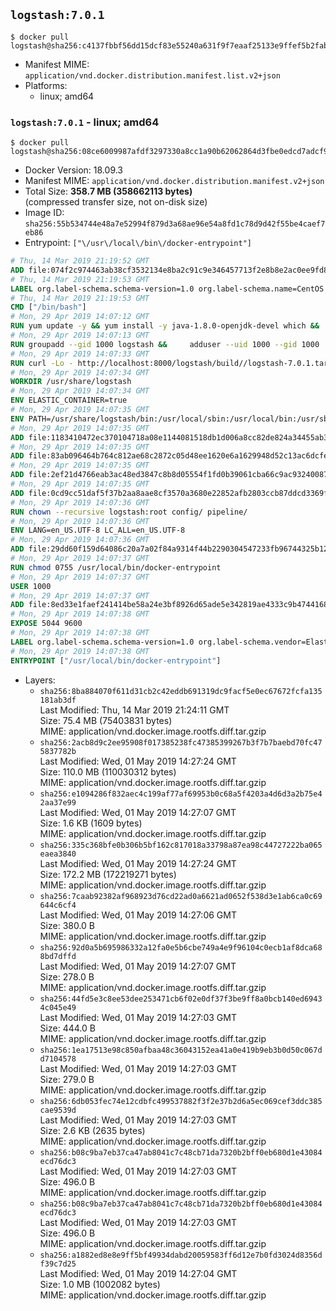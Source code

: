 ## `logstash:7.0.1`

```console
$ docker pull logstash@sha256:c4137fbbf56dd15dcf83e55240a631f9f7eaaf25133e9ffef5b2fabcbe0238e4
```

-	Manifest MIME: `application/vnd.docker.distribution.manifest.list.v2+json`
-	Platforms:
	-	linux; amd64

### `logstash:7.0.1` - linux; amd64

```console
$ docker pull logstash@sha256:08ce6009987afdf3297330a8cc1a90b62062864d3fbe0edcd7adcf96f3613ef4
```

-	Docker Version: 18.09.3
-	Manifest MIME: `application/vnd.docker.distribution.manifest.v2+json`
-	Total Size: **358.7 MB (358662113 bytes)**  
	(compressed transfer size, not on-disk size)
-	Image ID: `sha256:55b534744e48a7e52994f879d3a68ae96e54a8fd1c78d9d42f55be4caef7eb86`
-	Entrypoint: `["\/usr\/local\/bin\/docker-entrypoint"]`

```dockerfile
# Thu, 14 Mar 2019 21:19:52 GMT
ADD file:074f2c974463ab38cf3532134e8ba2c91c9e346457713f2e8b8e2ac0ee9fd83d in / 
# Thu, 14 Mar 2019 21:19:53 GMT
LABEL org.label-schema.schema-version=1.0 org.label-schema.name=CentOS Base Image org.label-schema.vendor=CentOS org.label-schema.license=GPLv2 org.label-schema.build-date=20190305
# Thu, 14 Mar 2019 21:19:53 GMT
CMD ["/bin/bash"]
# Mon, 29 Apr 2019 14:07:12 GMT
RUN yum update -y && yum install -y java-1.8.0-openjdk-devel which &&     yum clean all
# Mon, 29 Apr 2019 14:07:13 GMT
RUN groupadd --gid 1000 logstash &&     adduser --uid 1000 --gid 1000       --home-dir /usr/share/logstash --no-create-home       logstash
# Mon, 29 Apr 2019 14:07:33 GMT
RUN curl -Lo - http://localhost:8000/logstash/build//logstash-7.0.1.tar.gz |     tar zxf - -C /usr/share &&     mv /usr/share/logstash-7.0.1 /usr/share/logstash &&     chown --recursive logstash:logstash /usr/share/logstash/ &&     chown -R logstash:root /usr/share/logstash &&     chmod -R g=u /usr/share/logstash &&     find /usr/share/logstash -type d -exec chmod g+s {} \; &&     ln -s /usr/share/logstash /opt/logstash
# Mon, 29 Apr 2019 14:07:34 GMT
WORKDIR /usr/share/logstash
# Mon, 29 Apr 2019 14:07:34 GMT
ENV ELASTIC_CONTAINER=true
# Mon, 29 Apr 2019 14:07:35 GMT
ENV PATH=/usr/share/logstash/bin:/usr/local/sbin:/usr/local/bin:/usr/sbin:/usr/bin:/sbin:/bin
# Mon, 29 Apr 2019 14:07:35 GMT
ADD file:1183410472ec370104718a08e1144081518db1d006a8cc82de824a34455ab3f3 in config/pipelines.yml 
# Mon, 29 Apr 2019 14:07:35 GMT
ADD file:83ab096464b764c812ae68c2872c05d48ee1620e6a1629948d52c13ac6dcfe11 in config/logstash.yml 
# Mon, 29 Apr 2019 14:07:35 GMT
ADD file:2ef21d4766eab3ac48ed3847c8b8d05554f1fd0b39061cba66c9ac93240087fa in config/ 
# Mon, 29 Apr 2019 14:07:35 GMT
ADD file:0cd9cc51daf5f37b2aa8aae8cf3570a3680e22852afb2803ccb87ddcd3369f52 in pipeline/logstash.conf 
# Mon, 29 Apr 2019 14:07:36 GMT
RUN chown --recursive logstash:root config/ pipeline/
# Mon, 29 Apr 2019 14:07:36 GMT
ENV LANG=en_US.UTF-8 LC_ALL=en_US.UTF-8
# Mon, 29 Apr 2019 14:07:36 GMT
ADD file:29dd60f159d64086c20a7a02f84a9314f44b2290304547233fb96744325b1245 in /usr/local/bin/ 
# Mon, 29 Apr 2019 14:07:37 GMT
RUN chmod 0755 /usr/local/bin/docker-entrypoint
# Mon, 29 Apr 2019 14:07:37 GMT
USER 1000
# Mon, 29 Apr 2019 14:07:37 GMT
ADD file:8ed33e1faef241414be58a24e3bf8926d65ade5e342819ae4333c9b474416834 in /usr/local/bin/ 
# Mon, 29 Apr 2019 14:07:38 GMT
EXPOSE 5044 9600
# Mon, 29 Apr 2019 14:07:38 GMT
LABEL org.label-schema.schema-version=1.0 org.label-schema.vendor=Elastic org.label-schema.name=logstash org.label-schema.version=7.0.1 org.label-schema.url=https://www.elastic.co/products/logstash org.label-schema.vcs-url=https://github.com/elastic/logstash-docker license=Elastic License
# Mon, 29 Apr 2019 14:07:38 GMT
ENTRYPOINT ["/usr/local/bin/docker-entrypoint"]
```

-	Layers:
	-	`sha256:8ba884070f611d31cb2c42eddb691319dc9facf5e0ec67672fcfa135181ab3df`  
		Last Modified: Thu, 14 Mar 2019 21:24:11 GMT  
		Size: 75.4 MB (75403831 bytes)  
		MIME: application/vnd.docker.image.rootfs.diff.tar.gzip
	-	`sha256:2acb8d9c2ee95908f017385238fc47385399267b3f7b7baebd70fc475837782b`  
		Last Modified: Wed, 01 May 2019 14:27:24 GMT  
		Size: 110.0 MB (110030312 bytes)  
		MIME: application/vnd.docker.image.rootfs.diff.tar.gzip
	-	`sha256:e1094286f832aec4c199af77af69953b0c68a5f4203a4d6d3a2b75e42aa37e99`  
		Last Modified: Wed, 01 May 2019 14:27:07 GMT  
		Size: 1.6 KB (1609 bytes)  
		MIME: application/vnd.docker.image.rootfs.diff.tar.gzip
	-	`sha256:335c368bfe0b306b5bf162c817018a33798a87ea98c44727222ba065eaea3840`  
		Last Modified: Wed, 01 May 2019 14:27:24 GMT  
		Size: 172.2 MB (172219271 bytes)  
		MIME: application/vnd.docker.image.rootfs.diff.tar.gzip
	-	`sha256:7caab92382af968923d76cd22ad0a6621ad0652f538d3e1ab6ca0c69644c6cf4`  
		Last Modified: Wed, 01 May 2019 14:27:06 GMT  
		Size: 380.0 B  
		MIME: application/vnd.docker.image.rootfs.diff.tar.gzip
	-	`sha256:92d0a5b695986332a12fa0e5b6cbe749a4e9f96104c0ecb1af8dca688bd7dffd`  
		Last Modified: Wed, 01 May 2019 14:27:07 GMT  
		Size: 278.0 B  
		MIME: application/vnd.docker.image.rootfs.diff.tar.gzip
	-	`sha256:44fd5e3c8ee53dee253471cb6f02e0df37f3be9ff8a0bcb140ed69434c045e49`  
		Last Modified: Wed, 01 May 2019 14:27:03 GMT  
		Size: 444.0 B  
		MIME: application/vnd.docker.image.rootfs.diff.tar.gzip
	-	`sha256:1ea17513e98c850afbaa48c36043152ea41a0e419b9eb3b0d50c067dd7104578`  
		Last Modified: Wed, 01 May 2019 14:27:03 GMT  
		Size: 279.0 B  
		MIME: application/vnd.docker.image.rootfs.diff.tar.gzip
	-	`sha256:6db053fec74e12cdbfc499537882f3f2e37b2d6a5ec069cef3ddc385cae9539d`  
		Last Modified: Wed, 01 May 2019 14:27:03 GMT  
		Size: 2.6 KB (2635 bytes)  
		MIME: application/vnd.docker.image.rootfs.diff.tar.gzip
	-	`sha256:b08c9ba7eb37ca47ab8041c7c48cb71da7320b2bff0eb680d1e43084ecd76dc3`  
		Last Modified: Wed, 01 May 2019 14:27:03 GMT  
		Size: 496.0 B  
		MIME: application/vnd.docker.image.rootfs.diff.tar.gzip
	-	`sha256:b08c9ba7eb37ca47ab8041c7c48cb71da7320b2bff0eb680d1e43084ecd76dc3`  
		Last Modified: Wed, 01 May 2019 14:27:03 GMT  
		Size: 496.0 B  
		MIME: application/vnd.docker.image.rootfs.diff.tar.gzip
	-	`sha256:a1882ed8e8e9ff5bf49934dabd20059583ff6d12e7b0fd3024d8356df39c7d25`  
		Last Modified: Wed, 01 May 2019 14:27:04 GMT  
		Size: 1.0 MB (1002082 bytes)  
		MIME: application/vnd.docker.image.rootfs.diff.tar.gzip
